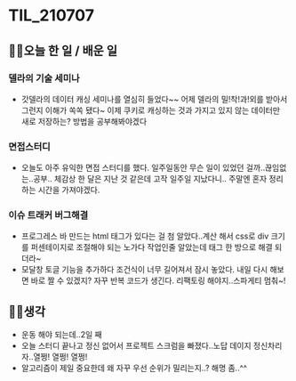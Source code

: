 # TIL_210707

## 👩‍💻오늘 한 일 / 배운 일

### 델라의 기술 세미나

- 갓델라의 데이터 캐싱 세미나를 열심히 들었다~~ 어제 델라의 밀!착!과!외를 받아서 그런지 이해가 쏙쏙 됐다~ 이제 쿠키로 캐싱하는 것과 가지고 있지 않는 데이터만 새로 저장하는? 방법을 공부해봐야겠다

### 면접스터디

- 오늘도 아주 유익한 면접 스터디를 했다. 일주일동안 무슨 일이 있었던 걸까..끊임없는..공부.. 체감상 한 달은 지난 것 같은데 고작 일주일 지났다니.. 주말엔 혼자 정리하는 시간을 가져야겠다.

### 이슈 트래커 버그해결

- 프로그레스 바 만드는 html 태그가 있다는 걸 첨 알았다..계산 해서 css로 div 크기를 퍼센테이지로 조절해야 되는 노가다 작업인줄 알았는데 태그 한 방으로 해결 되더라~
- 모달창 토글 기능을 추가하다 조건식이 너무 길어져서 잠시 놓았다. 내일 다시 해보면 바로 짤 수 있겠지? 자꾸 반복 코드가 생긴다. 리팩토링 해야지..스파게티 멈춰~!

## 🏃‍♀️생각

- 운동 해야 되는데..2일 째
- 오늘 스터디 끝나고 정신 없어서 프로젝트 스크럼을 빠졌다..노답 데이지 정신차리자..열쩡! 열쩡! 열쩡!
- 알고리즘이 제일 중요한데 왜 자꾸 우선 순위가 밀리는지..? 해명 좀..^^

